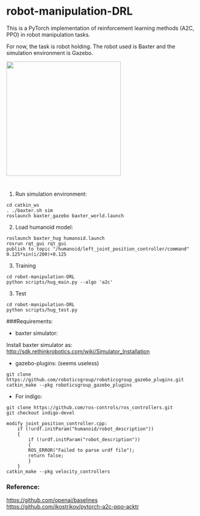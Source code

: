 # robot-manipulation-DRL

This is a PyTorch implementation of reinforcement learning methods (A2C, PPO) in robot manipulation tasks. 

For now, the task is robot holding. The robot used is Baxter and the simulation environment is Gazebo.

<img src="http://ww1.sinaimg.cn/large/b4c48f13gy1fw5p4x82aij20jb0jhk1x.jpg" width = "300" align=center />


#
1. Run simulation environment: 

```
cd catkin_ws
. ./baxter.sh sim
roslaunch baxter_gazebo baxter_world.launch
```

2. Load humanoid model:
```
roslaunch baxter_hug humanoid.launch 
rosrun rqt_gui rqt_gui
publish to topic "/humanoid/left_joint_position_controller/command" 0.125*sin(i/200)+0.125
```

3. Training
```
cd robot-manipulation-DRL
python scripts/hug_main.py --algo 'a2c'

```

3. Test
```
cd robot-manipulation-DRL
python scripts/hug_test.py

```

###Requirements:

* baxter simulator:

Install baxter simulator as: http://sdk.rethinkrobotics.com/wiki/Simulator_Installation


* gazebo-plugins:
    (seems useless)
```
git clone https://github.com/roboticsgroup/roboticsgroup_gazebo_plugins.git
catkin_make --pkg roboticsgroup_gazebo_plugins
```
* For indigo:
```
git clone https://github.com/ros-controls/ros_controllers.git
git checkout indigo-devel

modify joint_position_controller.cpp:
    if (!urdf.initParam("humanoid/robot_description"))
    {
        if (!urdf.initParam("robot_description"))
        {
        ROS_ERROR("Failed to parse urdf file");
        return false;
        }
    }
catkin_make --pkg velocity_controllers
```

### Reference:
https://github.com/openai/baselines  
https://github.com/ikostrikov/pytorch-a2c-ppo-acktr